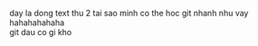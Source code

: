 day la dong text thu 2
tai sao minh co the hoc git nhanh nhu vay hahahahahaha </br>
git dau co gi kho